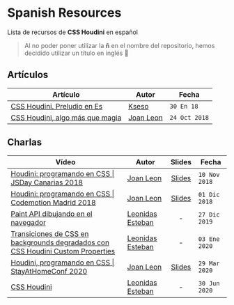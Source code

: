 # Spanish Resources

Lista de recursos de **CSS Houdini** en español

> Al no poder poner utilizar la **ñ** en el nombre del repositorio, hemos decidido utilizar un título en inglés 🤪



## Artículos

| Artículo | Autor | Fecha |
| -------- | ----- | ----- |
| [CSS Houdini. Preludio en Es](https://escss.blogspot.com/2018/01/css-houdini-preludio-en-es.html) | [Kseso](https://twitter.com/Kseso) | `30 En 18` | 
| [CSS Houdini, algo más que magia](https://octuweb.com/css-houdini-algo-mas-que-magia/) | [Joan Leon](https://twitter.com/nucliweb) | `24 Oct 2018` |

## Charlas

| Vídeo | Autor | Slides | Fecha |
| ----- | ----- | :------: | ----- |
| [Houdini: programando en CSS \| JSDay Canarias 2018](https://www.youtube.com/watch?v=nY4CfilZ_HI&ab_channel=CanariasJS) | [Joan Leon](https://twitter.com/nucliweb) | [Slides](https://slides.com/joanleon/houdini-programando-en-css) | `10 Nov 2018` |
| [Houdini: programando en CSS \| Codemotion Madrid 2018](https://www.youtube.com/watch?v=AcVZ8izmAjI&ab_channel=Codemotion) | [Joan Leon](https://twitter.com/nucliweb) | [Slides](https://slides.com/joanleon/houdini-programming-in-css) | `01 Dic 2018` |
| [Paint API dibujando en el navegador](https://www.youtube.com/watch?v=glOnSrzmY9M) | [Leonidas Esteban](https://twitter.com/LeonidasEsteban) | - | `27 Dic 2019` |
| [Transiciones de CSS en backgrounds degradados con CSS Houdini Custom Properties](https://www.youtube.com/watch?v=82e07why1t0) | [Leonidas Esteban](https://twitter.com/LeonidasEsteban) | - | `03 Ene 2020` |
| [Houdini, programando en CSS \| StayAtHomeConf 2020](https://www.youtube.com/watch?v=bD0PDSgTyhk&ab_channel=StayAtHomeConf)  | [Joan Leon](https://twitter.com/nucliweb) | [Slides](https://slides.com/joanleon/houdini-programming-in-css-stayathomeconf) | `29 Mar 2020` |
| [CSS Houdini](https://www.youtube.com/watch?v=gaQdITDciuE) | [Leonidas Esteban](https://twitter.com/LeonidasEsteban) | - | `30 Jun 2020` |

